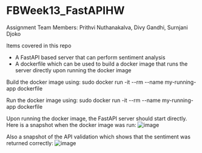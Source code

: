 # FBWeek13_FastAPIHW

Assignment Team Members: Prithvi Nuthanakalva, Divy Gandhi, Surnjani Djoko

Items covered in this repo
- A FastAPI based server that can perform sentiment analysis 
- A dockerfile which can be used to build a docker image that runs the server directly upon running the docker image

Build the docker image using:
sudo docker run -it --rm --name my-running-app dockerfile

Run the docker image using:
sudo docker run -it --rm --name my-running-app dockerfile

Upon running the docker image, the FastAPI server should start directly. Here is a snapshot when the docker image was run:
![image](https://user-images.githubusercontent.com/9631296/167274637-9de5376c-2b40-4fc3-b764-8c9d77c8f2c0.png)


Also a snapshot of the API validation which shows that the sentiment was returned correctly:
![image](https://user-images.githubusercontent.com/9631296/167274728-49d2453a-12df-42da-bd33-8747181ee3d9.png)

